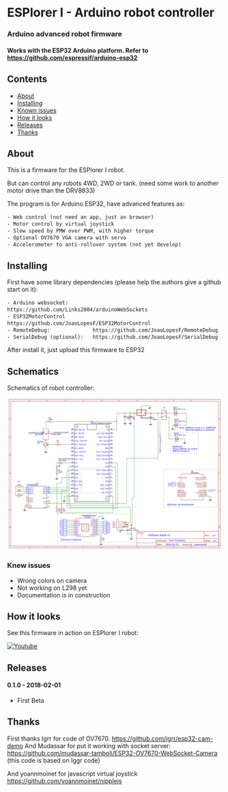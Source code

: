 # ESPlorer I - Arduino robot controller

### Arduino advanced robot firmware

#### Works with the ESP32 Arduino platform. Refer to https://github.com/espressif/arduino-esp32

## Contents
 - [About](#about)
 - [Installing](#installing)
 - [Known issues](#known-issues)
 - [How it looks](#how-it-looks)
 - [Releases](#releases)
 - [Thanks](#thanks)

## About

This is a firmware for the ESPlorer I robot.

But can control any robots 4WD, 2WD or tank. (need some work to another motor drive than the DRV8833)

The program is for Arduino ESP32, have advanced features as:

    - Web control (not need an app, just an browser)
    - Motor control by virtual joystick
    - Slow speed by PMW over PWM, with higher torque
    - Optional OV7670 VGA camera with servo
    - Accelerometer to anti-rollover system (not yet develop)


## Installing

First have some library dependencies (please help the authors give a github start on it):

    - Arduino websocket:        https://github.com/Links2004/arduinoWebSockets
    - ESP32MotorControl         https://github.com/JoaoLopesF/ESP32MotorControl
    - RemoteDebug:              https://github.com/JoaoLopesF/RemoteDebug
    - SerialDebug (optional):   https://github.com/JoaoLopesF/SerialDebug

After install it, just upload this firmware to ESP32

## Schematics

Schematics of robot controller:

![Schematics](https://github.com/JoaoLopesF/ESPlorer_v1/blob/master/images/Schematic_ESPlorer-v1.png)

### Knew issues

  - Wrong colors on camera
  - Not working on L298 yet
  - Documentation is in construction

## How it looks

See this firmware in action on ESPlorer I robot:

[![Youtube](https://img.youtube.com/vi/KUckqEnlK_E/0.jpg)](https://https://www.youtube.com/watch?v=KUckqEnlK_E)

## Releases

#### 0.1.0 - 2018-02-01

- First Beta
    
## Thanks

First thanks Igrr for code of OV7670. https://github.com/igrr/esp32-cam-demo
And Mudassar for put it working with socket server: https://github.com/mudassar-tamboli/ESP32-OV7670-WebSocket-Camera
(this code is based on Iggr code)

And yoannmoinet for javascript virtual joystick  https://github.com/yoannmoinet/nipplejs

